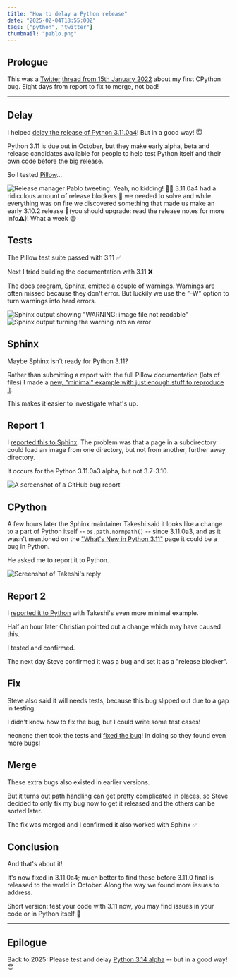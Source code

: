 ```yaml
---
title: "How to delay a Python release"
date: "2025-02-04T18:55:00Z"
tags: ["python", "twitter"]
thumbnail: "pablo.png"
---
```


## Prologue

This was a [Twitter](https://www.wikihow.com/Delete-a-Twitter-Account)
[thread from 15th January 2022](https://web.archive.org/web/20220115150826/https://twitter.com/hugovk/status/1482367773577822208)
about my first CPython bug. Eight days from report to fix to merge, not bad!

---

## Delay

I helped
[delay the release of Python 3.11.0a4](https://web.archive.org/web/20220114231910/https://twitter.com/pyblogsal/status/1482128909286227972)!
But in a good way! 😇

Python 3.11 is due out in October, but they make early alpha, beta and release
candidates available for people to help test Python itself and their own code before the
big release.

So I tested [Pillow](https://fosstodon.org/@pillow)...

![Release manager Pablo tweeting: Yeah, no kidding! 😵‍💫 3.11.0a4 had a ridiculous amount of release blockers 🧐 we needed to solve and while everything was on fire we discovered something that made us make an early 3.10.2 release 🤯(you should upgrade: read the release notes for more info⚠️)! What a week 😅](pablo.png)

## Tests

The Pillow test suite passed with 3.11 ✅

Next I tried building the documentation with 3.11 ❌

The docs program, Sphinx, emitted a couple of warnings. Warnings are often missed
because they don't error. But luckily we use the "-W" option to turn warnings into hard
errors.

![Sphinx output showing "WARNING: image file not readable"](sphinx1.jpg)
![Sphinx output turning the warning into an error](sphinx2.jpg)

## Sphinx

Maybe Sphinx isn't ready for Python 3.11?

Rather than submitting a report with the full Pillow documentation (lots of files) I
made a
[new, "minimal" example with just enough stuff to reproduce it](https://github.com/hugovk/test/tree/3.11-sphinx).

This makes it easier to investigate what's up.

## Report 1

I [reported this to Sphinx](https://github.com/sphinx-doc/sphinx/issues/10030). The
problem was that a page in a subdirectory could load an image from one directory, but
not from another, further away directory.

It occurs for the Python 3.11.0a3 alpha, but not 3.7-3.10.

![A screenshot of a GitHub bug report](sphinx3.jpg)

## CPython

A few hours later the Sphinx maintainer Takeshi said it looks like a change to a part of
Python itself -- `os.path.normpath()` -- since 3.11.0a3, and as it wasn't mentioned on
the ["What's New in Python 3.11"](https://docs.python.org/3/whatsnew/3.11.html) page it
could be a bug in Python.

He asked me to report it to Python.

![Screenshot of Takeshi's reply](sphinx4.jpg)

## Report 2

I [reported it to Python](https://bugs.python.org/issue46208) with Takeshi's even more
minimal example.

Half an hour later Christian pointed out a change which may have caused this.

I tested and confirmed.

The next day Steve confirmed it was a bug and set it as a "release blocker".

## Fix

Steve also said it will needs tests, because this bug slipped out due to a gap in
testing.

I didn't know how to fix the bug, but I could write some test cases!

neonene then took the tests and
[fixed the bug](https://github.com/python/cpython/pull/30362)! In doing so they found
even more bugs!

## Merge

These extra bugs also existed in earlier versions.

But it turns out path handling can get pretty complicated in places, so Steve decided to
only fix my bug now to get it released and the others can be sorted later.

The fix was merged and I confirmed it also worked with Sphinx ✅

## Conclusion

And that's about it!

It's now fixed in 3.11.0a4; much better to find these before 3.11.0 final is released to
the world in October. Along the way we found more issues to address.

Short version: test your code with 3.11 now, you may find issues in your code or in
Python itself 🚀

---

## Epilogue

Back to 2025: Please test and delay
[Python 3.14 alpha](https://discuss.python.org/tag/release) -- but in a good way! 😇
